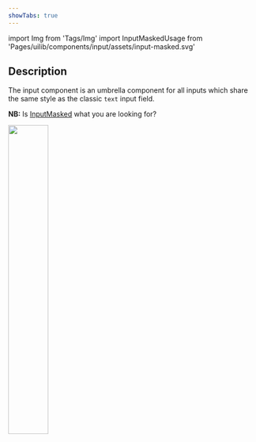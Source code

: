 ```yaml
---
showTabs: true
---
```


import Img from 'Tags/Img'
import InputMaskedUsage from 'Pages/uilib/components/input/assets/input-masked.svg'

## Description

The input component is an umbrella component for all inputs which share the same style as the classic `text` input field.

**NB:** Is [InputMasked](/uilib/components/input-masked/) what you are looking for?

<Img width="40%" src={InputMaskedUsage} caption="Consider using input field with a mask" className="mint-green-12" />
